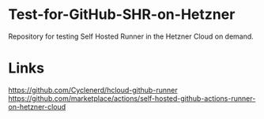 # Test-for-GitHub-SHR-on-Hetzner
Repository for testing Self Hosted Runner in the Hetzner Cloud on demand.

# Links
https://github.com/Cyclenerd/hcloud-github-runner <br/>
https://github.com/marketplace/actions/self-hosted-github-actions-runner-on-hetzner-cloud



